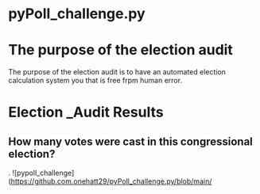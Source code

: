 # pyPoll_challenge.py
# The purpose of the election audit
The purpose of the election audit is to have an automated election calculation system you that is free frpm human error.
# Election _Audit Results
## How many votes were cast in this congressional election?
. ![pypoll_challenge](https://github.com.onehatt29/pyPoll_challenge.py/blob/main/
